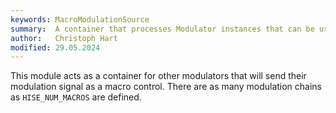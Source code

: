 ```yaml
---
keywords: MacroModulationSource
summary:  A container that processes Modulator instances that can be used as modulation sources for the macro control system
author:   Christoph Hart
modified: 29.05.2024
---
```

 
This module acts as a container for other modulators that will send their modulation signal as a macro control. There are as many modulation chains as `HISE_NUM_MACROS` are defined.